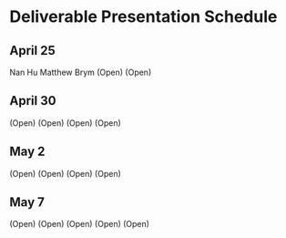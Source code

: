 # Deliverable Presentation Schedule

## April 25
Nan Hu
Matthew Brym
(Open)
(Open)

## April 30
(Open)
(Open)
(Open)
(Open)

## May 2
(Open)
(Open)
(Open)
(Open)

## May 7
(Open)
(Open)
(Open)
(Open)
(Open)
